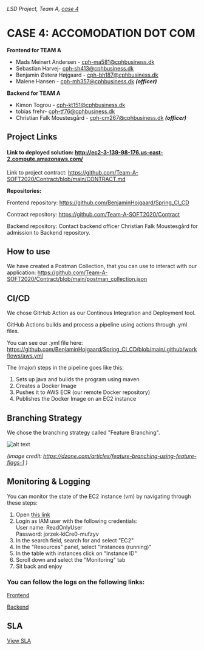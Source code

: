 _LSD Project, Team A, [case 4](https://datsoftlyngby.github.io/soft2020fall/resources/da1526ac-case-4.pdf)_

# CASE 4: ACCOMODATION DOT COM


**Frontend for TEAM A**

* Mads Meinert Andersen - <cph-ma581@cphbusiness.dk>
* Sebastian Harvej- <cph-sh413@cphbusiness.dk>
* Benjamin Østerø Højgaard - <cph-bh187@cphbusiness.dk>
* Malene Hansen - <cph-mh357@cphbusiness.dk>  ***(officer)***

**Backend for TEAM A**

* Kimon Togrou - <cph-kt151@cphbusiness.dk>
* tobias frehr- <cph-tf76@cphbusiness.dk>
* Christian Falk Moustesgård - <cph-cm267@cphbusiness.dk>  ***(officer)***



## Project Links


#### Link to deployed solution: http://ec2-3-139-98-176.us-east-2.compute.amazonaws.com/  <br/>


Link to project contract: https://github.com/Team-A-SOFT2020/Contract/blob/main/CONTRACT.md


**Repositories:**


Frontend repository: https://github.com/BenjaminHojgaard/Spring_CI_CD

Contract repository: https://github.com/Team-A-SOFT2020/Contract

Backend repository: Contact backend officer Christian Falk Moustesgård for admission to Backend repository.


## How to use

We have created a Postman Collection, that you can use to interact with our application: https://github.com/Team-A-SOFT2020/Contract/blob/main/postman_collection.json



## CI/CD

We chose GitHub Action as our Continous Integration and Deployment tool.

GitHub Actions builds and process a pipeline using actions through .yml files. 

You can see our .yml file here: https://github.com/BenjaminHojgaard/Spring_CI_CD/blob/main/.github/workflows/aws.yml


The (major) steps in the pipeline goes like this:

 1. Sets up java and builds the program using maven
 2. Creates a Docker Image
 3. Pushes it to AWS ECR (our remote Docker repository) 
 4. Publishes the Docker Image on an EC2 instance
 




## Branching Strategy

We chose the branching strategy called "Feature Branching". 


![alt text](https://github.com/Team-A-SOFT2020/Contract/blob/main/branching.png)

*(image credit: https://dzone.com/articles/feature-branching-using-feature-flags-1
)*





## Monitoring & Logging

You can monitor the state of the EC2 instance (vm) by navigating through these steps:

 1. Open [this link](https://signin.aws.amazon.com/signin?redirect_uri=https%3A%2F%2Fconsole.aws.amazon.com%2Fconsole%2Fhome%3Fstate%3DhashArgs%2523%26isauthcode%3Dtrue&client_id=arn%3Aaws%3Aiam%3A%3A015428540659%3Auser%2Fhomepage&forceMobileApp=0&code_challenge=aOCau_UoY-aaNCYGLBhpaHNrwdWHHrvzUI0emQm4xMs&code_challenge_method=SHA-256)
 2. Login as IAM user with the following credentials:\
   User name: ReadOnlyUser\
   Password: jorzek-kiCre0-mufzyv
 3. In the search field, search for and select "EC2"
 4. In the "Resources" panel, select "Instances (running)"
 5. In the table with instances click on "Instance ID"
 6. Scroll down and select the "Monitoring" tab
 7. Sit back and enjoy
 




### You can follow the logs on the following links: 

[Frontend](http://ec2-3-139-98-176.us-east-2.compute.amazonaws.com/logs)


[Backend](http://ec2-18-224-135-52.us-east-2.compute.amazonaws.com/logs)



## SLA 

[View SLA](https://github.com/Team-A-SOFT2020/Contract/blob/main/SLA.md)
